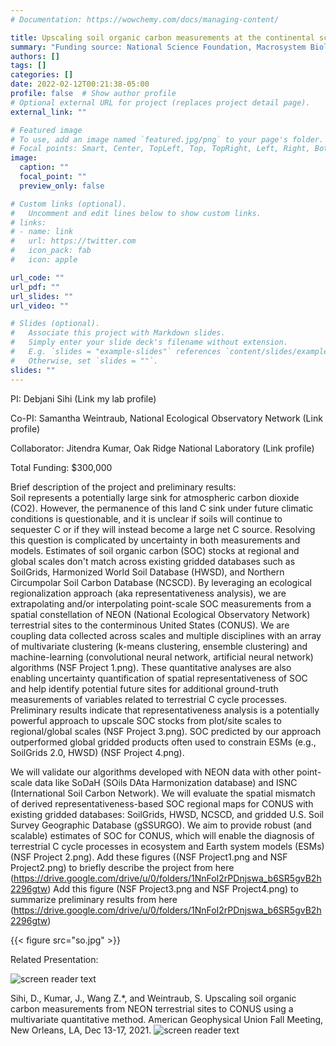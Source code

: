 ```yaml
---
# Documentation: https://wowchemy.com/docs/managing-content/

title: Upscaling soil organic carbon measurements at the continental scale by understanding emergent ecosystem properties and spatial representativeness analysis 
summary: "Funding source: National Science Foundation, Macrosystem Biology and NEON-Enabled Science  (Award #: DEB-2106137)"
authors: []
tags: []
categories: []
date: 2022-02-12T00:21:38-05:00
profile: false  # Show author profile
# Optional external URL for project (replaces project detail page).
external_link: ""

# Featured image
# To use, add an image named `featured.jpg/png` to your page's folder.
# Focal points: Smart, Center, TopLeft, Top, TopRight, Left, Right, BottomLeft, Bottom, BottomRight.
image:
  caption: ""
  focal_point: ""
  preview_only: false

# Custom links (optional).
#   Uncomment and edit lines below to show custom links.
# links:
# - name: link
#   url: https://twitter.com
#   icon_pack: fab
#   icon: apple

url_code: ""
url_pdf: ""
url_slides: ""
url_video: ""

# Slides (optional).
#   Associate this project with Markdown slides.
#   Simply enter your slide deck's filename without extension.
#   E.g. `slides = "example-slides"` references `content/slides/example-slides.md`.
#   Otherwise, set `slides = ""`.
slides: ""
---
```

PI: Debjani Sihi (Link my lab profile)

Co-PI: Samantha Weintraub, National Ecological Observatory Network (Link profile)

Collaborator: Jitendra Kumar, Oak Ridge National Laboratory (Link profile)

Total Funding: $300,000 

Brief description of the project and preliminary results: \
Soil represents a potentially large sink for atmospheric carbon dioxide (CO2). However, the permanence of this land C sink under future climatic conditions is questionable, and it is unclear if soils will continue to sequester C or if they will instead become a large net C source. Resolving this question is complicated by uncertainty in both measurements and models. Estimates of soil organic carbon (SOC) stocks at regional and global scales don't match across existing gridded databases such as SoilGrids, Harmonized World Soil Database (HWSD), and Northern Circumpolar Soil Carbon Database (NCSCD). By leveraging an ecological regionalization approach (aka representativeness analysis), we are extrapolating and/or interpolating point-scale SOC measurements from a spatial constellation of NEON (National Ecological Observatory Network) terrestrial sites to the conterminous United States (CONUS). We are coupling data collected across scales and multiple disciplines with an array of multivariate clustering (k-means clustering, ensemble clustering) and machine-learning (convolutional neural network, artificial neural network) algorithms (NSF Project 1.png). These quantitative analyses are also enabling uncertainty quantification of spatial representativeness of SOC and help identify potential future sites for additional ground-truth measurements of variables related to terrestrial C cycle processes. Preliminary results indicate that representativeness analysis is a potentially powerful approach to upscale SOC stocks from plot/site scales to regional/global scales (NSF Project 3.png). SOC predicted by our approach outperformed global gridded products often used to constrain ESMs (e.g., SoilGrids 2.0, HWSD) (NSF Project 4.png). 

We will validate our algorithms developed with NEON data with other point-scale data like SoDaH (SOils DAta Harmonization database) and ISNC (International Soil Carbon Network). We will evaluate the spatial mismatch of derived representativeness-based SOC regional maps for CONUS with existing gridded databases: SoilGrids, HWSD, NCSCD, and gridded U.S. Soil Survey Geographic Database (gSSURGO). We aim to provide robust (and scalable) estimates of SOC for CONUS, which will enable the diagnosis of terrestrial C cycle processes in ecosystem and Earth system models (ESMs) (NSF Project 2.png). 
Add these figures ((NSF Project1.png and NSF Project2.png) to briefly describe the project from here
(https://drive.google.com/drive/u/0/folders/1NnFoI2rPDnjswa_b6SR5gvB2h2296gtw) 
Add this figure (NSF Project3.png and NSF Project4.png) to summarize preliminary results from here (https://drive.google.com/drive/u/0/folders/1NnFoI2rPDnjswa_b6SR5gvB2h2296gtw)  

{{< figure src="so.jpg" >}}

Related Presentation:

![screen reader text](coders.jpg "caption")

Sihi, D., Kumar, J., Wang Z.*, and Weintraub, S. Upscaling soil organic carbon measurements from NEON terrestrial sites to CONUS using a multivariate quantitative method. American Geophysical Union Fall Meeting, New Orleans, LA, Dec 13-17, 2021.
![screen reader text](so.jpg "caption")

